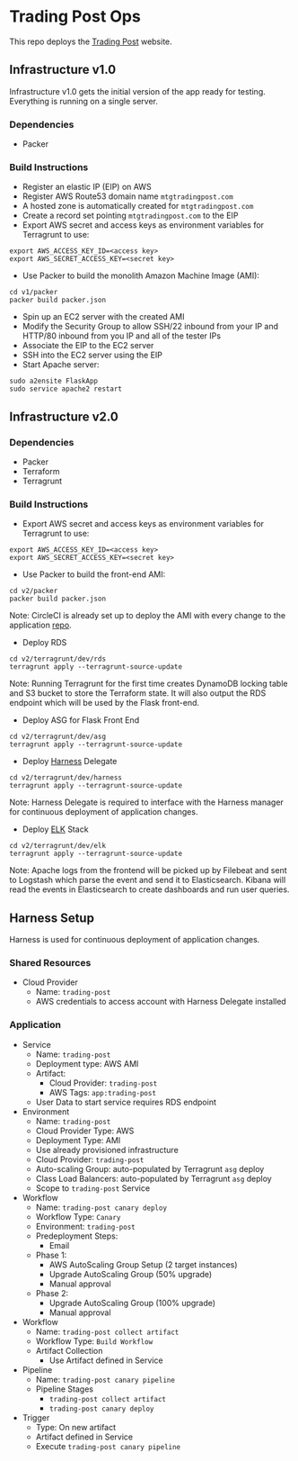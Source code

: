 # Trading Post Ops

This repo deploys the [Trading Post](https://github.com/cheuklau/trading-post) website.

## Infrastructure v1.0

Infrastructure v1.0 gets the initial version of the app ready for testing. Everything is running on a single server.

### Dependencies

- Packer

### Build Instructions

- Register an elastic IP (EIP) on AWS
- Register AWS Route53 domain name `mtgtradingpost.com`
- A hosted zone is automatically created for `mtgtradingpost.com`
- Create a record set pointing `mtgtradingpost.com` to the EIP
- Export AWS secret and access keys as environment variables for Terragrunt to use:
```
export AWS_ACCESS_KEY_ID=<access key>
export AWS_SECRET_ACCESS_KEY=<secret key>
```
- Use Packer to build the monolith Amazon Machine Image (AMI):
```
cd v1/packer
packer build packer.json
```
- Spin up an EC2 server with the created AMI
- Modify the Security Group to allow SSH/22 inbound from your IP and HTTP/80 inbound from you IP and all of the tester IPs
- Associate the EIP to the EC2 server
- SSH into the EC2 server using the EIP
- Start Apache server:
```
sudo a2ensite FlaskApp
sudo service apache2 restart
```

## Infrastructure v2.0

### Dependencies

- Packer
- Terraform
- Terragrunt

### Build Instructions

- Export AWS secret and access keys as environment variables for Terragrunt to use:
```
export AWS_ACCESS_KEY_ID=<access key>
export AWS_SECRET_ACCESS_KEY=<secret key>
```
- Use Packer to build the front-end AMI:
```
cd v2/packer
packer build packer.json
```
Note: CircleCI is already set up to deploy the AMI with every change to the application [repo](https://github.com/cheuklau/trading-post).
- Deploy RDS
```
cd v2/terragrunt/dev/rds
terragrunt apply --terragrunt-source-update
```
Note: Running Terragrunt for the first time creates DynamoDB locking table and S3 bucket to store the Terraform state. It will also output the RDS endpoint which will be used by the Flask front-end.
- Deploy ASG for Flask Front End
```
cd v2/terragrunt/dev/asg
terragrunt apply --terragrunt-source-update
```
- Deploy [Harness](https://harness.io) Delegate
```
cd v2/terragrunt/dev/harness
terragrunt apply --terragrunt-source-update
```
Note: Harness Delegate is required to interface with the Harness manager for continuous deployment of application changes.
- Deploy [ELK](https://www.elastic.co/what-is/elk-stack) Stack
```
cd v2/terragrunt/dev/elk
terragrunt apply --terragrunt-source-update
```
Note: Apache logs from the frontend will be picked up by Filebeat and sent to Logstash which parse the event and send it to Elasticsearch. Kibana will read the events in Elasticsearch to create dashboards and run user queries.

## Harness Setup

Harness is used for continuous deployment of application changes.

### Shared Resources

- Cloud Provider
    + Name: `trading-post`
    + AWS credentials to access account with Harness Delegate installed

### Application

- Service
    + Name: `trading-post`
    + Deployment type: AWS AMI
    + Artifact:
        * Cloud Provider: `trading-post`
        * AWS Tags: `app:trading-post`
    + User Data to start service requires RDS endpoint
- Environment
    + Name: `trading-post`
    + Cloud Provider Type: AWS
    + Deployment Type: AMI
    + Use already provisioned infrastructure
    + Cloud Provider: `trading-post`
    + Auto-scaling Group: auto-populated by Terragrunt `asg` deploy
    + Class Load Balancers: auto-populated by Terragrunt `asg` deploy
    + Scope to `trading-post` Service
- Workflow
    + Name: `trading-post canary deploy`
    + Workflow Type: `Canary`
    + Environment: `trading-post`
    + Predeployment Steps:
        * Email
    + Phase 1:
        * AWS AutoScaling Group Setup (2 target instances)
        * Upgrade AutoScaling Group (50% upgrade)
        * Manual approval
    + Phase 2:
        * Upgrade AutoScaling Group (100% upgrade)
        * Manual approval
- Workflow
    + Name: `trading-post collect artifact`
    + Workflow Type: `Build Workflow`
    + Artifact Collection
        * Use Artifact defined in Service
- Pipeline
    + Name: `trading-post canary pipeline`
    + Pipeline Stages
        * `trading-post collect artifact`
        * `trading-post canary deploy`
- Trigger
    + Type: On new artifact
    + Artifact defined in Service
    + Execute `trading-post canary pipeline`
